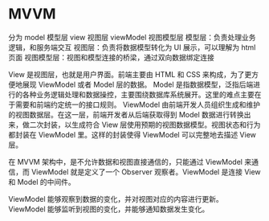 # MVVM

分为 model 模型层 view 视图层 viewModel 视图模型层
模型层：负责处理业务逻辑，和服务端交互
视图层：负责将数据模型转化为 UI 展示，可以理解为 html 页面
视图模型层：视图和模型连接的桥梁，通过双向数据绑定连接

View 是视图层，也就是用户界面。前端主要由 HTML 和 CSS 来构成，为了更方便地展现 ViewModel 或者 Model 层的数据。
Model 是指数据模型，泛指后端进行的各种业务逻辑处理和数据操控，主要围绕数据库系统展开。这里的难点主要在于需要和前端约定统一的接口规则。
ViewModel 由前端开发人员组织生成和维护的视图数据层。在这一层，前端开发者从后端获取得到 Model 数据进行转换出来，做二次封装，以生成符合 View 层使用预期的视图数据模型。视图状态和行为都封装在 ViewModel 里。这样的封装使得 ViewModel 可以完整地去描述 View 层。

在 MVVM 架构中，是不允许数据和视图直接通信的，只能通过 ViewModel 来通信，而 ViewModel 就是定义了一个 Observer 观察者。ViewModel 是连接 View 和 Model 的中间件。

ViewModel 能够观察到数据的变化，并对视图对应的内容进行更新。
ViewModel 能够监听到视图的变化，并能够通知数据发生变化。
